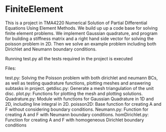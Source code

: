 # FiniteElement
This is a project in TMA4220 Numerical Solution of Partial Differential Equations Using Element Methods. We build up
up a code base for solving finite element problems. We implement Gaussian quadrature, and program for building
a stiffness matrix and a right hand side vector for solving the poisson problem in 2D. Then we solve an example problem
including both Dirichlet and Neumann boundary conditions.

Running test.py all the tests required in the project is executed

Files:

test.py: Solving the Poisson problem with both dirichlet and neumann BCs, as well as
testing quadrature functions, plotting meshes and answering subtasks in project.
getdisc.py: Generate a mesh triangulation of the unit disc.
plot.py: Functions for plotting the mesh and plotting solutions.
Quadrature.py: Module with functions for Gaussian Quadrature in 1D and 2D, including
line integral in 2D.
poisson2D: Base function for creating A and F without considering boundary conditions.
Neumann.py: Function for creating A and F with Neumann boundary conditions.
homDirichlet.py: Function for creating A and F with homogeneous Dirichlet boundary conditions
